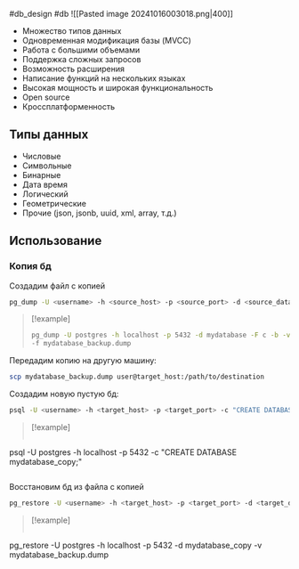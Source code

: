#db_design #db 
![[Pasted image 20241016003018.png|400]]
- Множество типов данных
- Одновременная модификация базы (MVCC)
- Работа с большими объемами
- Поддержка сложных запросов
- Возможность расширения
- Написание функций на нескольких языках
- Высокая мощность и широкая функциональность
- Open source
- Кроссплатформенность

## Типы данных
- Числовые
- Символьные
- Бинарные
- Дата время
- Логический
- Геометрические
- Прочие (json, jsonb, uuid, xml, array, т.д.)

## Использование
### Копия бд
Создадим файл с копией
```bash
pg_dump -U <username> -h <source_host> -p <source_port> -d <source_database> -F c -b -v -f <backup_file>.dump
```
>[!example]
>```bash
> pg_dump -U postgres -h localhost -p 5432 -d mydatabase -F c -b -v 
> -f mydatabase_backup.dump
>```

Передадим копию на другую машину:
```bash
scp mydatabase_backup.dump user@target_host:/path/to/destination
```
Создадим новую пустую бд:
```bash
psql -U <username> -h <target_host> -p <target_port> -c "CREATE DATABASE <target_database>;"
```
> [!example]
> ```bash
psql -U postgres -h localhost -p 5432 -c "CREATE DATABASE mydatabase_copy;"
>```

Восстановим бд из файла с копией
```bash
pg_restore -U <username> -h <target_host> -p <target_port> -d <target_database> -v <backup_file>.dump
```
>[!example]
>```bash
pg_restore -U postgres -h localhost -p 5432 -d mydatabase_copy 
-v mydatabase_backup.dump
>```

